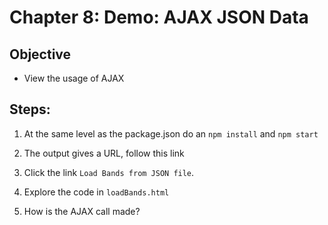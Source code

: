 # Chapter 8: Demo: AJAX JSON Data

## Objective
* View the usage of AJAX

## Steps:

1. At the same level as the package.json do an `npm install` and `npm start`

2. The output gives a URL, follow this link

3. Click the link `Load Bands from JSON file`.

4. Explore the code in `loadBands.html`

5. How is the AJAX call made?



